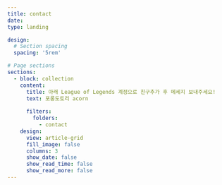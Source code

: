 ```yaml
---
title: contact
date: 
type: landing

design:
  # Section spacing
  spacing: '5rem'

# Page sections
sections:
  - block: collection
    content:
      title: 아래 League of Legends 계정으로 친구추가 후 메세지 보내주세요!
      text: 포롱도토리 acorn
      
      filters:
        folders:
          - contact
    design:
      view: article-grid
      fill_image: false
      columns: 3
      show_date: false
      show_read_time: false
      show_read_more: false
---
```

